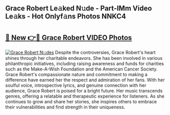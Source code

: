 ## Grace Robert Le𝚊ked N𝚞de - Part-IMm Video Le𝚊ks - Hot Onlyf𝚊ns Photos NNKC4

# <h2><a href="http://ab99257.deff.icu/?id=Grace+Robert">🔗 New 👉🔴 Grace Robert VIDEO Photos</a></h2>

[![Grace Robert N𝚞des](https://i.imgur.com/rIISA9y.gif)](http://ab99257.deff.icu/?id=Grace+Robert)
Despite the controversies, Grace Robert's heart shines through her charitable endeavors. She has been involved in various philanthropic initiatives, including raising awareness and funds for charities such as the Make-A-Wish Foundation and the American Cancer Society. Grace Robert's compassionate nature and commitment to making a difference have earned her the respect and admiration of her fans. With her soulful voice, introspective lyrics, and genuine connection with her audience, Grace Robert is poised for a bright future. Her music transcends genres, offering a relatable and therapeutic experience for listeners. As she continues to grow and share her stories, she inspires others to embrace their vulnerabilities and find strength in their uniqueness.
